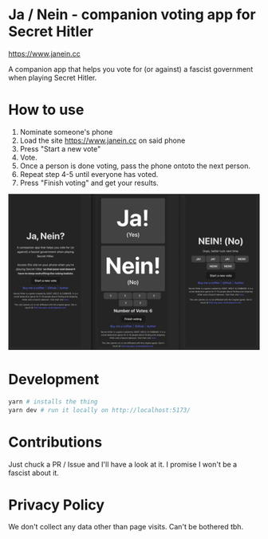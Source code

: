 # Ja / Nein - companion voting app for Secret Hitler

https://www.janein.cc

A companion app that helps you vote for (or against) a fascist
government when playing Secret Hitler.

# How to use

1. Nominate someone's phone
2. Load the site https://www.janein.cc on said phone
3. Press "Start a new vote"
4. Vote.
5. Once a person is done voting, pass the phone ontoto the next person.
6. Repeat step 4-5 until everyone has voted.
7. Press "Finish voting" and get your results.

![app screenshot](.assets/janein.jpg)

# Development

```bash
yarn # installs the thing
yarn dev # run it locally on http://localhost:5173/
```

# Contributions

Just chuck a PR / Issue and I'll have a look at it. I promise I won't be a fascist about it.

# Privacy Policy

We don't collect any data other than page visits. Can't be bothered tbh.
